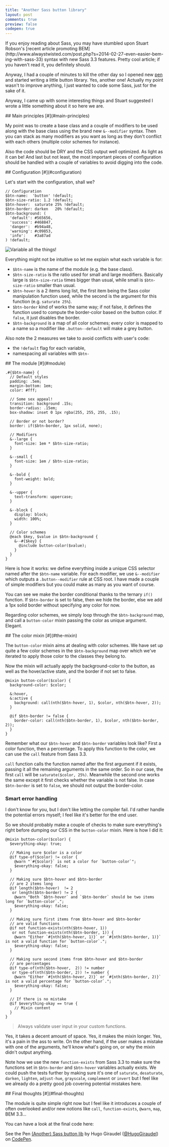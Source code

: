 ```yaml
---
title: "Another Sass button library"
layout: post
comments: true
preview: false
codepen: true
---
```

<section>
If you enjoy reading about Sass, you may have stumbled upon Stuart Robson's [recent article promoting BEM](http://www.alwaystwisted.com/post.php?s=2014-02-27-even-easier-bem-ing-with-sass-33) syntax with new Sass 3.3 features. Pretty cool article; if you haven't read it, you definitely should.

Anyway, I had a couple of minutes to kill the other day so I opened new [pen](http://codepen.io) and started writing a little button library. Yes, another one! Actually my point wasn't to improve anything, I just wanted to code some Sass, just for the sake of it.

Anyway, I came up with some interesting things and Stuart suggested I wrote a little something about it so here we are.
</section>
<section id="main-principles">
## Main principles [#](#main-principles)

My point was to create a base class and a couple of modifiers to be used along with the base class using the brand new `&--modifier` syntax. Then you can stack as many modifiers as you want as long as they don't conflict with each others (multiple color schemes for instance).

Also the code should be DRY and the CSS output well optimized. As light as it can be! And last but not least, the most important pieces of configuration should be handled with a couple of variables to avoid digging into the code.
</section>
<section id="configuration">
## Configuration [#](#configuration)

Let's start with the configuration, shall we?

<pre class="language-scss"><code>// Configuration
$btn-name:  'button' !default;
$btn-size-ratio: 1.2 !default;
$btn-hover:  saturate 25% !default;
$btn-border: darken   20% !default;
$btn-background: (
  'default': #565656,
  'success': #468847,
  'danger':  #b94a48,
  'warning': #c09853,
  'info':    #3a87ad
) !default;</code></pre>

<img class="pull-image--right" alt='Variable all the things!' src='http://i.imgur.com/shEzy8H.jpg'/>

Everything might not be intuitive so let me explain what each variable is for:

* `$btn-name` is the name of the module (e.g. the base class).
* `$btn-size-ratio` is the ratio used for small and large modifiers. Basically large is `$btn-size-ratio` times bigger than usual, while small is `$btn-size-ratio` smaller than usual.
* `$btn-hover` is a 2 items long list, the first item being the Sass color manipulation function used, while the second is the argument for this function (e.g. `saturate 25%`).
* `$btn-border` kind of works the same way; if not false, it defines the function used to compute the border-color based on the button color. If `false`, it just disables the border.
* `$btn-background` is a map of all color schemes; every color is mapped to a name so a modifier like `.button--default` will make a grey button.

Also note the 2 measures we take to avoid conflicts with user's code:

* the `!default` flag for each variable,
* namespacing all variables with `$btn-`

</section>
<section id="module">
## The module [#](#module)

<pre class="language-scss"><code>.#{$btn-name} {
  // Default styles
  padding: .5em;
  margin-bottom: 1em;
  color: #fff;

  // Some sex appeal!
  transition: background .15s;
  border-radius: .15em;
  box-shadow: inset 0 1px rgba(255, 255, 255, .15);

  // Border or not border?
  border: if($btn-border, 1px solid, none);

  // Modifiers
  &--large {
    font-size: 1em * $btn-size-ratio;
  }

  &--small {
    font-size: 1em / $btn-size-ratio;
  }

  &--bold {
    font-weight: bold;
  }

  &--upper {
    text-transform: uppercase;
  }

  &--block {
    display: block;
    width: 100%;
  }

  // Color schemes
  @each $key, $value in $btn-background {
    &--#{$key} {
      @include button-color($value);
    }
  }
}</code></pre>

Here is how it works: we define everything inside a unique CSS selector named after the `$btn-name` variable. For each modifier, we use `&--modifier` which outputs a `.button--modifier` rule at CSS root. I have made a couple of simple modifiers but you could make as many as you want of course.

You can see we make the border conditional thanks to the ternary `if()` function. If `$btn-border` is set to false, then we hide the border, else we add a 1px solid border without specifying any color for now.

Regarding color schemes, we simply loop through the `$btn-background` map, and call a `button-color` mixin passing the color as unique argument. Elegant.
</section>
<section id="the-mixin">
## The color mixin [#](#the-mixin)

The `button-color` mixin aims at dealing with color schemes. We have set up quite a few color schemes in the `$btn-background` map over which we've iterated to apply those color to the classes they belong to.

Now the mixin will actually apply the background-color to the button, as well as the hover/active state, and the border if not set to false.

<pre class="language-scss"><code>@mixin button-color($color) {
  background-color: $color;

  &:hover,
  &:active {
    background: call(nth($btn-hover, 1), $color, nth($btn-hover, 2));
  }

  @if $btn-border != false {
    border-color: call(nth($btn-border, 1), $color, nth($btn-border, 2));
  }
}</code></pre>

Remember what our `$btn-hover` and `$btn-border` variables look like? First a color function, then a percentage. To apply this function to the color, we can use the `call` feature from Sass 3.3.

`call` function calls the function named after the first argument if it exists, passing it all the remaining arguments in the same order. So in our case, the first `call` will be `saturate($color, 25%)`. Meanwhile the second one works the same except it first checks whether the variable is not false. In case `$btn-border` is set to `false`, we should not output the border-color.

### Smart error handling

I don't know for you, but I don't like letting the compiler fail. I'd rather handle the potential errors myself; I feel like it's better for the end user.

So we should probably make a couple of checks to make sure everything's right before dumping our CSS in the `button-color` mixin. Here is how I did it:

<pre class="language-scss"><code>@mixin button-color($color) {
  $everything-okay: true;

  // Making sure $color is a color
  @if type-of($color) != color {
    @warn "`#{$color}` is not a color for `button-color`";
    $everything-okay: false;
  }

  // Making sure $btn-hover and $btn-border
  // are 2 items long
  @if length($btn-hover)  != 2
   or length($btn-border) != 2 {
    @warn "Both `$btn-hover` and `$btn-border` should be two items long for `button-color`.";
    $everything-okay: false;
  }

  // Making sure first items from $btn-hover and $btn-border
  // are valid functions
  @if not function-exists(nth($btn-hover, 1))
   or not function-exists(nth($btn-border, 1)) {
    @warn "Either `#{nth($btn-hover, 1)}` or `#{nth($btn-border, 1)}` is not a valid function for `button-color`.";
    $everything-okay: false;
  }

  // Making sure second items from $btn-hover and $btn-border
  // are percentages
  @if type-of(nth($btn-hover,  2)) != number
   or type-of(nth($btn-border, 2)) != number {
    @warn "Either `#{nth($btn-hover, 2)}` or `#{nth($btn-border, 2)}` is not a valid percentage for `button-color`.";
    $everything-okay: false;
  }

  // If there is no mistake
  @if $everything-okay == true {
    // Mixin content
  }
}</code></pre>

<blockquote class="pull-quote--right">Always validate user input in your custom functions.</blockquote>

Yes, it takes a decent amount of space. Yes, it makes the mixin longer. Yes, it's a pain in the ass to write. On the other hand, if the user makes a mistake with one of the arguments, he'll know what's going on, or why the mixin didn't output anything.

Note how we use the new `function-exists` from Sass 3.3 to make sure the functions set in `$btn-border` and `$btn-hover` variables actually exists. We could push the tests further by making sure it's one of `saturate`, `desaturate`, `darken`, `lighten`, `adjust-hue`, `grayscale`, `complement` or `invert` but I feel like we already do a pretty good job covering potential mistakes here.
</section>
<section id="final-thoughts">
## Final thoughts [#](#final-thoughts)

The module is quite simple right now but I feel like it introduces a couple of often overlooked and/or new notions like `call`, `function-exists`, `@warn`, `map`, BEM 3.3... 

You can have a look at the final code here:

<p data-height="306" data-theme-id="0" data-slug-hash="Dezad" data-default-tab="result" class='codepen'>See the Pen <a href='http://codepen.io/HugoGiraudel/pen/Dezad'>(Another) Sass button lib</a> by Hugo Giraudel (<a href='http://codepen.io/HugoGiraudel'>@HugoGiraudel</a>) on <a href='http://codepen.io'>CodePen</a>.</p>
<script async src="//codepen.io/assets/embed/ei.js"></script>
</section>
